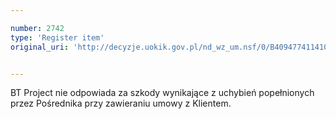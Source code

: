```yaml
---

number: 2742
type: 'Register item'
original_uri: 'http://decyzje.uokik.gov.pl/nd_wz_um.nsf/0/B409477411410EB1C12579740041741D?OpenDocument'


---
```


BT Project nie odpowiada za szkody wynikające z uchybień popełnionych przez Pośrednika przy zawieraniu umowy z Klientem.
